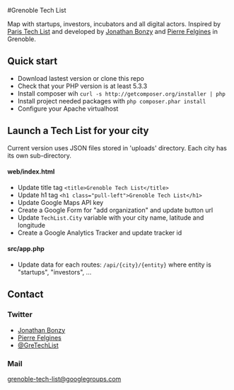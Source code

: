#Grenoble Tech List

Map with startups, investors, incubators and all digital actors. Inspired by [Paris Tech List](http://paristechlist.com/all) and developed by [Jonathan Bonzy](https://twitter.com/jonathanbonzy) and [Pierre Felgines](https://twitter.com/PierreFelgines) in Grenoble.

## Quick start

- Download lastest version or clone this repo
- Check that your PHP version is at least 5.3.3
- Install composer wih `curl -s http://getcomposer.org/installer | php`
- Install project needed packages with `php composer.phar install`
- Configure your Apache virtualhost

## Launch a Tech List for your city

Current version uses JSON files stored in 'uploads' directory. Each city has its own sub-directory.


#### web/index.html ####

- Update title tag `<title>Grenoble Tech List</title>`
- Update h1 tag `<h1 class="pull-left">Grenoble Tech List</h1>`
- Update Google Maps API key
- Create a Google Form for "add organization" and update button url
- Update `TechList.City` variable with your city name, latitude and longitude
- Create a Google Analytics Tracker and update tracker id

#### src/app.php ####

- Update data for each routes: `/api/{city}/{entity}` where entity is "startups", "investors", ...

## Contact

### Twitter

- [Jonathan Bonzy](https://twitter.com/jonathanbonzy)
- [Pierre Felgines](https://twitter.com/Pierre.Felgines)
- [@GreTechList](https://twitter.com/GreTechList)

### Mail

grenoble-tech-list@googlegroups.com
